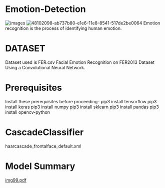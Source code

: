 # Emotion-Detection
![images](https://user-images.githubusercontent.com/85367784/145420078-3315bdf1-2082-48c6-97ab-de6c5506ffa6.jpg) 
![48102098-ab737b80-e1e6-11e8-8541-517de2be0064](https://user-images.githubusercontent.com/85367784/145424952-d353bc4c-e638-431c-9cb9-e745b40c5cad.png)
Emotion recognition is the process of identifying human emotion.

# DATASET
Dataset used is FER.csv
Facial Emotion Recognition on FER2013 Dataset Using a Convolutional Neural Network.

# Prerequisites
Install these prerequisites before proceeding-
 pip3 install tensorflow
 pip3 install keras
 pip3 install numpy
 pip3 install sklearn
 pip3 install pandas
 pip3 install opencv-python
 
 # CascadeClassifier
 haarcascade_frontalface_default.xml
 
 # Model Summary
 [img99.pdf](https://github.com/Sumit1234-eng/emotion-detection/files/7686466/img99.pdf)

